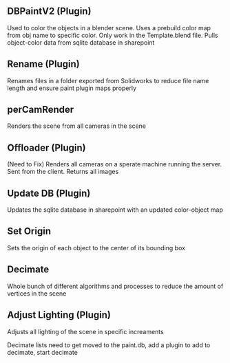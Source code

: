 ## DBPaintV2 (Plugin)
Used to color the objects in a blender scene. Uses a prebuild color map from obj name to specific color. Only work in the Template.blend file. Pulls object-color data from sqlite database in sharepoint

## Rename (Plugin)
Renames files in a folder exported from Solidworks to reduce file name length and ensure paint plugin maps properly

## perCamRender 
Renders the scene from all cameras in the scene

## Offloader (Plugin)
(Need to Fix)
Renders all cameras on a sperate machine running the server. Sent from the client. Returns all images

## Update DB (Plugin)
Updates the sqlite database in sharepoint with an updated color-object map

## Set Origin
Sets the origin of each object to the center of its bounding box

## Decimate
Whole bunch of different algorithms and processes to reduce the amount of vertices in the scene 

## Adjust Lighting (Plugin)
Adjusts all lighting of the scene in specific increaments

Decimate lists need to get moved to the paint.db, add a plugin to add to decimate, start decimate
